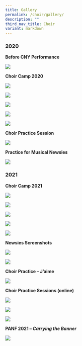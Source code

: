 ```yaml
---
title: Gallery
permalink: /choir/gallery/
description: ""
third_nav_title: Choir
variant: markdown
---
```

### 2020

**Before CNY Performance**

![](/images/Before-CNY-Performance-2048x1079.jpg)

**Choir Camp 2020**

![](/images/Choir-Camp-2020-1-Federick.jpg)

![](/images/Choir-Camp-2020-2-Federick.jpg)

![](/images/Choir-Camp-2020-3-Federick.jpg)

![](/images/Choir-Camp-2020-4-2048x1245.jpg)

![](/images/Choir-Camp-2020-5-2048x1536.jpg)

**Choir Practice Session**

![](/images/Choir-practice-session.jpg)

**Practice for Musical Newsies**

![](/images/Practice-for-Musical-Winston-a-.jpg)

### 2021

**Choir Camp 2021**

![](/images/Choir-Camp-2021-briefing-1a.png)

![](/images/Choir-Camp-2021-Game-session-1a-a.png)

![](/images/Choir-Camp-2021-Game-session-2e.png)

![](/images/Choir-Camp-2021-Game-session-3a-a.png)

![](/images/Choir-Camp-2021-practice-session-b.png)

**Newsies Screenshots**

![](/images/Newsies-Screenshot-1a.png)

![](/images/Newsies-Screenshot-6a.png)

**Choir Practice – J’aime**

![](/images/Choir-Practice-Jaime-Composite-2048x677.jpg)

**Choir Practice Sessions (online)**

![](/images/Choir-practice-session-20210527.jpg)

![](/images/Choir-practice-session-20210601-a.png)

![](/images/Choir-practice-session-20210601-b.png)

**PANF 2021 – _Carrying the Banner_**

![](/images/WhatsApp-Image-2021-04-24.jpg)